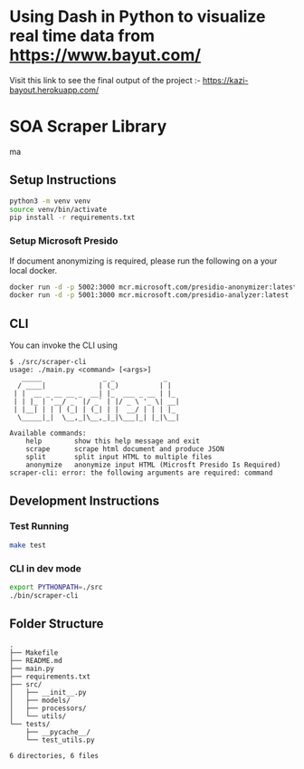 # Using Dash in Python to visualize real time data from https://www.bayut.com/
Visit this link to see the final output of the project :- https://kazi-bayout.herokuapp.com/


# SOA Scraper Library
ma
## Setup Instructions

```sh
python3 -m venv venv
source venv/bin/activate
pip install -r requirements.txt
```

### Setup Microsoft Presido
If document anonymizing is required, please run the following on a your local docker.
```sh
docker run -d -p 5002:3000 mcr.microsoft.com/presidio-anonymizer:latest
docker run -d -p 5001:3000 mcr.microsoft.com/presidio-analyzer:latest
```

## CLI

You can invoke the CLI using
```
$ ./src/scraper-cli                                                                    
usage: ./main.py <command> [<args>]
   _____               _ _            _   
  / ____|             | (_)          | |  
 | |  __ _ __ __ _  __| |_  ___ _ __ | |_ 
 | | |_ | '__/ _` |/ _` | |/ _ \ '_ \| __|
 | |__| | | | (_| | (_| | |  __/ | | | |_ 
  \_____|_|  \__,_|\__,_|_|\___|_| |_|\__|

Available commands:
    help        show this help message and exit
    scrape      scrape html document and produce JSON
    split       split input HTML to multiple files
    anonymize   anonymize input HTML (Microsft Presido Is Required)
scraper-cli: error: the following arguments are required: command
```

## Development Instructions

### Test Running

```sh
make test
```

### CLI in dev mode
```sh
export PYTHONPATH=./src
./bin/scraper-cli
```

## Folder Structure

```
.
├── Makefile
├── README.md
├── main.py
├── requirements.txt
├── src/
│   ├── __init__.py
│   ├── models/
│   ├── processors/
│   └── utils/
└── tests/
    ├── __pycache__/
    └── test_utils.py

6 directories, 6 files
```
